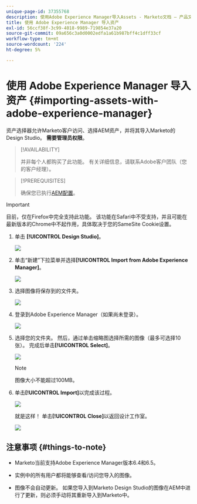 ```yaml
---
unique-page-id: 37355768
description: 使用Adobe Experience Manager导入Assets - Marketo文档 — 产品文档
title: 使用 Adobe Experience Manager 导入资产
exl-id: 56ccf38f-3c99-4018-9989-719854e37a20
source-git-commit: 09a656c3a0d0002edfa1a61b987bff4c1dff33cf
workflow-type: tm+mt
source-wordcount: '224'
ht-degree: 5%

---
```


# 使用 Adobe Experience Manager 导入资产 {#importing-assets-with-adobe-experience-manager}

资产选择器允许Marketo客户访问、选择AEM资产，并将其导入Marketo的Design Studio。 **需要管理员权限**。

>[!AVAILABILITY]
>
>并非每个人都购买了此功能。 有关详细信息，请联系Adobe客户团队（您的客户经理）。

>[!PREREQUISITES]
>
>确保您已执行[AEM配置](/help/marketo/product-docs/core-marketo-concepts/miscellaneous/configuring-adobe-experience-manager-integration.md)。

>[!IMPORTANT]
>
>目前，仅在Firefox中完全支持此功能。 该功能在Safari中不受支持，并且可能在最新版本的Chrome中不起作用，具体取决于您的SameSite Cookie设置。

1. 单击 **[!UICONTROL Design Studio]**。

   ![](assets/importing-assets-with-adobe-experience-manager-1.png)

1. 单击“新建”下拉菜单并选择&#x200B;**[!UICONTROL Import from Adobe Experience Manager]**。

   ![](assets/importing-assets-with-adobe-experience-manager-2.png)

1. 选择图像将保存到的文件夹。

   ![](assets/importing-assets-with-adobe-experience-manager-3.png)

1. 登录到Adobe Experience Manager（如果尚未登录）。

   ![](assets/importing-assets-with-adobe-experience-manager-4.png)

1. 选择您的文件夹。 然后，通过单击缩略图选择所需的图像（最多可选择10张）。 完成后单击&#x200B;**[!UICONTROL Select]**。

   ![](assets/importing-assets-with-adobe-experience-manager-5.png)

   >[!NOTE]
   >
   >图像大小不能超过100MB。

1. 单击&#x200B;**[!UICONTROL Import]**&#x200B;以完成该过程。

   ![](assets/importing-assets-with-adobe-experience-manager-6.png)

   就是这样！ 单击&#x200B;**[!UICONTROL Close]**&#x200B;以返回设计工作室。

   ![](assets/importing-assets-with-adobe-experience-manager-7.png)

## 注意事项 {#things-to-note}

* Marketo当前支持Adobe Experience Manager版本6.4和6.5。

* 实例中的所有用户都将能够查看/访问您导入的图像。

* 图像不会自动更新。 如果您导入到Marketo Design Studio的图像在AEM中进行了更新，则必须手动将其重新导入到Marketo中。
